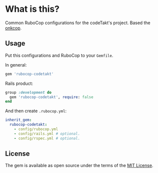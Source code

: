 # What is this?

Common RuboCop configurations for the codeTakt's project.
Based the [onkcop][1].

## Usage

Put this configurations and RuboCop to your `Gemfile`.

In general:

```ruby
gem 'rubocop-codetakt'
```

Rails product:

```ruby
group :development do
  gem 'rubocop-codetakt', require: false
end
```

And then create `.rubocop.yml`:

```yaml
inherit_gem:
  rubocop-codetakt:
    - config/rubocop.yml
    - config/rails.yml # optional.
    - config/rspec.yml # optional.
```

## License

The gem is available as open source under the terms of the [MIT License](http://opensource.org/licenses/MIT).

[1]: https://github.com/onk/onkcop
